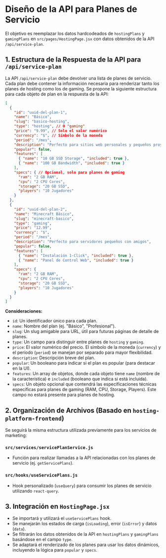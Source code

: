 # Diseño de la API para Planes de Servicio

El objetivo es reemplazar los datos hardcodeados de `hostingPlans` y `gamingPlans` en `src/pages/HostingPage.jsx` con datos obtenidos de la API `/api/service-plan`.

## 1. Estructura de la Respuesta de la API para `/api/service-plan`

La API `/api/service-plan` debe devolver una lista de planes de servicio. Cada plan debe contener la información necesaria para renderizar tanto los planes de hosting como los de gaming. Se propone la siguiente estructura para cada objeto de plan en la respuesta de la API:

```json
[
  {
    "id": "uuid-del-plan-1",
    "name": "Básico",
    "slug": "basico-hosting",
    "type": "hosting", // O "gaming"
    "price": "9.99", // Solo el valor numérico
    "currency": "$", // Símbolo de la moneda
    "period": "/mes",
    "description": "Perfecto para sitios web personales y pequeños proyectos",
    "popular": false,
    "features": [
      { "name": "10 GB SSD Storage", "included": true },
      { "name": "100 GB Bandwidth", "included": true }
    ],
    "specs": { // Opcional, solo para planes de gaming
      "ram": "2 GB RAM",
      "cpu": "2 CPU Cores",
      "storage": "20 GB SSD",
      "players": "10 Jugadores"
    }
  },
  {
    "id": "uuid-del-plan-2",
    "name": "Minecraft Básico",
    "slug": "minecraft-basico",
    "type": "gaming",
    "price": "12.99",
    "currency": "$",
    "period": "/mes",
    "description": "Perfecto para servidores pequeños con amigos",
    "popular": false,
    "features": [
      { "name": "Instalación 1-Click", "included": true },
      { "name": "Panel de Control Web", "included": true }
    ],
    "specs": {
      "ram": "2 GB RAM",
      "cpu": "2 CPU Cores",
      "storage": "20 GB SSD",
      "players": "10 Jugadores"
    }
  }
]
```

**Consideraciones:**
- `id`: Un identificador único para cada plan.
- `name`: Nombre del plan (ej. "Básico", "Profesional").
- `slug`: Un slug amigable para URL, útil para futuras páginas de detalle de planes.
- `type`: Un campo para distinguir entre planes de `hosting` y `gaming`.
- `price`: El valor numérico del precio. El símbolo de la moneda (`currency`) y el período (`period`) se manejan por separado para mayor flexibilidad.
- `description`: Descripción breve del plan.
- `popular`: Un booleano para indicar si el plan es popular (para destacar en la UI).
- `features`: Un array de objetos, donde cada objeto tiene `name` (nombre de la característica) e `included` (booleano que indica si está incluida).
- `specs`: Un objeto opcional que contendrá las especificaciones técnicas específicas para planes de gaming (RAM, CPU, Storage, Players). Este campo no estará presente para planes de hosting.

## 2. Organización de Archivos (Basado en `hosting-platform-frontend`)

Se seguirá la misma estructura utilizada previamente para los servicios de marketing:

### `src/services/servicePlanService.js`

- Función para realizar llamadas a la API relacionadas con los planes de servicio (ej. `getServicePlans`).

### `src/hooks/useServicePlans.js`

- Hook personalizado (`useQuery`) para consumir los planes de servicio utilizando `react-query`.

## 3. Integración en `HostingPage.jsx`

- Se importará y utilizará el `useServicePlans` hook.
- Se manejarán los estados de carga (`isLoading`), error (`isError`) y datos (`data`).
- Se filtrarán los datos obtenidos de la API en `hostingPlans` y `gamingPlans` basándose en el campo `type`.
- Se adaptará el renderizado de los planes para usar los datos dinámicos, incluyendo la lógica para `popular` y `specs`.
